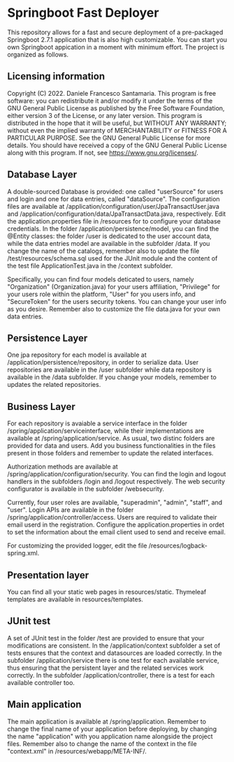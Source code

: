 # Springboot Fast Deployer

This repository allows for a fast and secure deployment of a pre-packaged Springboot 2.7.1 application that is also high customizable. You can start you own Springboot appication in a moment with minimum effort. The project is organized as follows.

## Licensing information
Copyright (C) 2022.  Daniele Francesco Santamaria. This program is free software: you can redistribute it and/or modify it under the terms of the GNU General Public License as published by the Free Software Foundation, either version 3 of the License, or any later version. This program is distributed in the hope that it will be useful, but WITHOUT ANY WARRANTY; without even the implied warranty of MERCHANTABILITY or FITNESS FOR A PARTICULAR PURPOSE. See the GNU General Public License for more details. You should have received a copy of the GNU General Public License along with this program. If not, see https://www.gnu.org/licenses/.


## Database Layer

A double-sourced Database is provided: one called "userSource" for users and login and one for data entries, called "dataSource". The configuration files are  available at /application/configuration/user/JpaTransactUser.java and /application/configuration/data/JpaTransactData.java, respectively. Edit the application.properties file in /resources for to configure your database credentials. In the folder /application/persistence/model, you can find the @Entity classes: the folder /user is dedicated to the user account data, while the data entries model are available in the subfolder /data. If you change the name of the catalogs, remember also to update the file /test/resources/schema.sql used for the JUnit module and the content of the test file ApplicationTest.java in the /context subfolder.

Specifically, you can find four models deticated to users, namely "Organization" (Organization.java) for your users affiliation, "Privilege" for your users role within the platform, "User" for you users info, and "SecureToken" for the users security tokens. You can change your user info as you desire. Remember also to customize the file data.java for your own data entries.

## Persistence Layer

One jpa repository for each model is available at /application/persistence/repository, in order to serialize data. User repositories are available in the /user subfolder while data repository is available in the /data subfolder. If you change your models, remember to updates the related repositories.


## Business Layer
For each repository is avaiable a service interface in the folder /spring/application/serviceinterface, while their implementations are available at /spring/application/service. As usual, two distinc folders are provided for data and users. Add you business functionalities in the files present in those folders and remember to update the related interfaces. 

Authorization methods are available at  /spring/application/configuration/security. You can find the login and logout handlers in the subfolders /login and /logout respectively.  The web security configurator is available in the subfolder /websecurity.

Currently, four user roles are available, "superadmin", "admin", "staff", and "user".  Login APIs are available in the folder /spring/application/controller/access. Users are required to validate their email userd in the registration. Configure the application.properties in ordet to set the information about the email client used to send and receive email.

For customizing the provided logger, edit the file /resources/logback-spring.xml.

## Presentation layer

You can find all your static web pages in resources/static. Thymeleaf templates are available in resources/templates.


## JUnit test

A set of JUnit test in the folder /test are provided to ensure that your modifications are consistent. In the /application/context subfolder a set of tests ensures that the context and datasources are loaded correctly. In the subfolder /application/service there is one test for each available service, thus ensuring that the persistent layer and the related services work correctly. In the subfolder /application/controller, there is a test for each available controller too.


## Main application
The main application is available at /spring/application. Remember to change the final name of your application before deploying, by changing the name "application" with you application name alongside the project files. Remember also to change the name of the context in the file "context.xml" in /resources/webapp/META-INF/.
